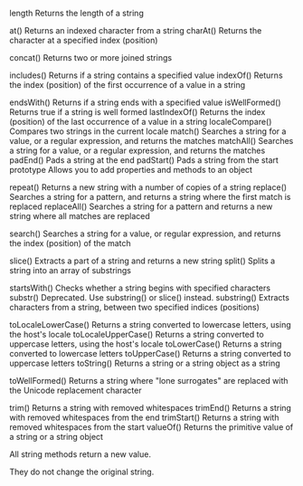 


length	Returns the length of a string

at()	    Returns an indexed character from a string
charAt()	Returns the character at a specified index (position)

concat()	Returns two or more joined strings

includes()	Returns if a string contains a specified value
indexOf()	Returns the index (position) of the first occurrence of a value in a string

endsWith()	Returns if a string ends with a specified value
isWellFormed()	Returns true if a string is well formed
lastIndexOf()	Returns the index (position) of the last occurrence of a value in a string
localeCompare()	Compares two strings in the current locale
match()	Searches a string for a value, or a regular expression, and returns the matches
matchAll()	Searches a string for a value, or a regular expression, and returns the matches
padEnd()	Pads a string at the end
padStart()	Pads a string from the start
prototype	Allows you to add properties and methods to an object

repeat()	Returns a new string with a number of copies of a string
replace()	Searches a string for a pattern, and returns a string where the first match is replaced
replaceAll()	Searches a string for a pattern and returns a new string where all matches are replaced

search()	Searches a string for a value, or regular expression, and returns the index (position) of the match

slice()	Extracts a part of a string and returns a new string
split()	Splits a string into an array of substrings

startsWith()	Checks whether a string begins with specified characters
substr()	Deprecated. Use substring() or slice() instead.
substring()	Extracts characters from a string, between two specified indices (positions)

toLocaleLowerCase()	Returns a string converted to lowercase letters, using the host's locale
toLocaleUpperCase()	Returns a string converted to uppercase letters, using the host's locale
toLowerCase()	Returns a string converted to lowercase letters
toUpperCase()	Returns a string converted to uppercase letters
toString()	Returns a string or a string object as a string

toWellFormed()	Returns a string where "lone surrogates" are replaced with the Unicode replacement character

trim()	Returns a string with removed whitespaces
trimEnd()	Returns a string with removed whitespaces from the end
trimStart()	Returns a string with removed whitespaces from the start
valueOf()	Returns the primitive value of a string or a string object


All string methods return a new value.

They do not change the original string.